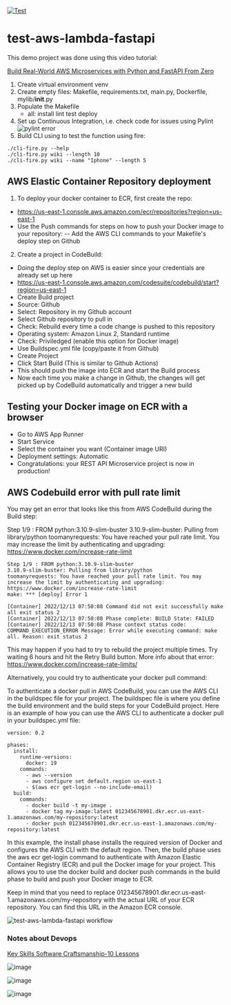 [![Test](https://github.com/jmandrake/test-aws-ecr-docker-fastapi-python/actions/workflows/devops.yml/badge.svg)](https://github.com/jmandrake/test-aws-ecr-docker-fastapi-python/actions/workflows/devops.yml)

# test-aws-lambda-fastapi

This demo project was done using this video tutorial:

[Build Real-World AWS Microservices with Python and FastAPI From Zero](https://www.youtube.com/watch?v=SqFFCTNyi88&t=2430s)


1. Create virtual environment venv
2. Create empty files: Makefile, requirements.txt, main.py, Dockerfile, mylib/__init__.py
3. Populate the Makefile
    - all: install lint test deploy
4. Set up Continuous Integration, i.e. check code for issues using Pylint
![pylint error](https://user-images.githubusercontent.com/9938598/206826810-69873457-18a1-4aa8-a0b5-ecaa9ef80c60.png)
5. Build CLI using to test the function using fire: 
```
./cli-fire.py --help
./cli-fire.py wiki --length 10
./cli-fire.py wiki --name "Iphone" --length 5
```

## AWS Elastic Container Repository deployment

1) To deploy your docker container to ECR, first create the repo: 
- https://us-east-1.console.aws.amazon.com/ecr/repositories?region=us-east-1
- Use the Push commands for steps on how to push your Docker image to your repository:
-- Add the AWS CLI commands to your Makefile's deploy step on Github

2) Create a project in CodeBuild:
- Doing the deploy step on AWS is easier since your credentials are already set up here
- https://us-east-1.console.aws.amazon.com/codesuite/codebuild/start?region=us-east-1
- Create Build project 
- Source: Github
- Select: Repository in my Github account
- Select Github repository to pull in
- Check: Rebuild every time a code change is pushed to this repository
- Operating system: Amazon Linux 2, Standard runtime
- Check: Priviledged (enable this option for Docker image)
- Use Buildspec.yml file (copy/paste it from Github)
- Create Project
- Click Start Build (This is similar to Github Actions)
- This should push the image into ECR and start the Build process
- Now each time you make a change in Github, the changes will get picked up by CodeBuild automatically and trigger a new build

## Testing your Docker image on ECR with a browser
- Go to AWS App Runner
- Start Service
- Select the container you want (Container image URI)
- Deployment settings: Automatic
- Congratulations: your REST API Microservice project is now in production!


## AWS Codebuild error with pull rate limit

You may get an error that looks like this from AWS CodeBuild during the Build step:

Step 1/9 : FROM python:3.10.9-slim-buster
3.10.9-slim-buster: Pulling from library/python
toomanyrequests: You have reached your pull rate limit. You may increase the limit by authenticating and upgrading: https://www.docker.com/increase-rate-limit


```
Step 1/9 : FROM python:3.10.9-slim-buster
3.10.9-slim-buster: Pulling from library/python
toomanyrequests: You have reached your pull rate limit. You may increase the limit by authenticating and upgrading: https://www.docker.com/increase-rate-limit
make: *** [deploy] Error 1

[Container] 2022/12/13 07:50:08 Command did not exit successfully make all exit status 2
[Container] 2022/12/13 07:50:08 Phase complete: BUILD State: FAILED
[Container] 2022/12/13 07:50:08 Phase context status code: COMMAND_EXECUTION_ERROR Message: Error while executing command: make all. Reason: exit status 2
```

This may happen if you had to try to rebuild the project multiple times. Try waiting 6 hours and hit the Retry Build button.
More info about that error: https://www.docker.com/increase-rate-limits/

Alternatively, you could try to authenticate your docker pull command:

To authenticate a docker pull in AWS CodeBuild, you can use the AWS CLI in the buildspec file for your project. The buildspec file is where you define the build environment and the build steps for your CodeBuild project. Here is an example of how you can use the AWS CLI to authenticate a docker pull in your buildspec.yml file:

```
version: 0.2

phases:
  install:
    runtime-versions:
      docker: 19
    commands:
      - aws --version
      - aws configure set default.region us-east-1
      - $(aws ecr get-login --no-include-email)
  build:
    commands:
      - docker build -t my-image .
      - docker tag my-image:latest 012345678901.dkr.ecr.us-east-1.amazonaws.com/my-repository:latest
      - docker push 012345678901.dkr.ecr.us-east-1.amazonaws.com/my-repository:latest
```

In this example, the install phase installs the required version of Docker and configures the AWS CLI with the default region. Then, the build phase uses the aws ecr get-login command to authenticate with Amazon Elastic Container Registry (ECR) and pull the Docker image for your project. This allows you to use the docker build and docker push commands in the build phase to build and push your Docker image to ECR.

Keep in mind that you need to replace 012345678901.dkr.ecr.us-east-1.amazonaws.com/my-repository with the actual URL of your ECR repository. You can find this URL in the Amazon ECR console.


![test-aws-lambda-fastapi workflow](https://github.com/jmandrake/test-aws-lambda-fastapi/actions/workflows/devops.yml/badge.svg)

### Notes about Devops
[Key Skills Software Craftsmanship-10 Lessons](https://www.youtube.com/watch?v=qNBr5A0Kzgk)

![image](https://user-images.githubusercontent.com/9938598/207751905-5e80d63a-418c-4bbc-8e4f-222a21458bfb.png)

![image](https://user-images.githubusercontent.com/9938598/207752059-692d7ef9-bb1c-4d88-b080-0d57e8a30547.png)

![image](https://user-images.githubusercontent.com/9938598/207752804-4e3c9fb9-5787-40f3-ac26-cdba8a9aef86.png)


